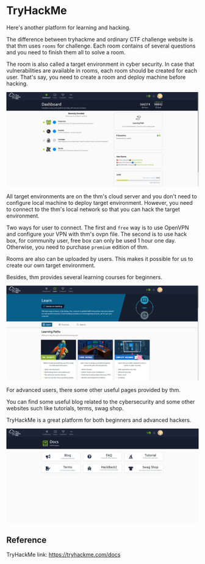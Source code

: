 # TryHackMe

Here's another platform for learning and hacking.

The difference between tryhackme and ordinary CTF challenge website is that thm uses `rooms` for challenge. Each room contains of several questions and you need to finish them all to solve a room.

The room is also called a target environment in cyber security. In case that vulnerabilities are available in rooms, each room should be created for each user. That's say, you need to create a room and deploy machine before hacking.

![index](../../assets/thm1.png)

All target environments are on the thm's cloud server and you don't need to configure local machine to deploy target environment. However, you need to connect to the thm's local network so that you can hack the target environment.

Two ways for user to connect. The first and `free` way is to use OpenVPN and configure your VPN with thm's ovpn file. The second is to use hack box, for community user, free box can only be used 1 hour one day. Otherwise, you need to purchase `premium` edition of thm.

Rooms are also can be uploaded by users. This makes it possible for us to create our own target environment.

Besides, thm provides several learning courses for beginners.

![courses](../../assets/thm2.png)

For advanced users, there some other useful pages provided by thm.

You can find some useful blog related to the cybersecurity and some other websites such like tutorials, terms, swag shop.

TryHackMe is a great platform for both beginners and advanced hackers.

![docs](../../assets/thm3.png)

## Reference

TryHackMe link: https://tryhackme.com/docs